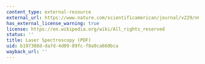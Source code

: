 ```yaml
---
content_type: external-resource
external_url: https://www.nature.com/scientificamerican/journal/v229/n6/pdf/scientificamerican1273-69.pdf
has_external_license_warning: true
license: https://en.wikipedia.org/wiki/All_rights_reserved
status: ''
title: Laser Spectroscopy (PDF)
uid: b197308d-da7d-4d09-89fc-f8a9ca660bca
wayback_url: ''
---
```


